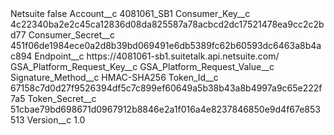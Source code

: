 <?xml version="1.0" encoding="UTF-8"?>
<CustomMetadata xmlns="http://soap.sforce.com/2006/04/metadata" xmlns:xsi="http://www.w3.org/2001/XMLSchema-instance" xmlns:xsd="http://www.w3.org/2001/XMLSchema">
    <label>Netsuite</label>
    <protected>false</protected>
    <values>
        <field>Account__c</field>
        <value xsi:type="xsd:string">4081061_SB1</value>
    </values>
    <values>
        <field>Consumer_Key__c</field>
        <value xsi:type="xsd:string">4c22340ba2e2c45ca12836d08da825587a78acbcd2dc17521478ea9cc2c2bd77</value>
    </values>
    <values>
        <field>Consumer_Secret__c</field>
        <value xsi:type="xsd:string">451f06de1984ece0a2d8b39bd069491e6db5389fc62b60593dc6463a8b4ac894</value>
    </values>
    <values>
        <field>Endpoint__c</field>
        <value xsi:type="xsd:string">https://4081061-sb1.suitetalk.api.netsuite.com/</value>
    </values>
    <values>
        <field>GSA_Platform_Request_Key__c</field>
        <value xsi:nil="true"/>
    </values>
    <values>
        <field>GSA_Platform_Request_Value__c</field>
        <value xsi:nil="true"/>
    </values>
    <values>
        <field>Signature_Method__c</field>
        <value xsi:type="xsd:string">HMAC-SHA256</value>
    </values>
    <values>
        <field>Token_Id__c</field>
        <value xsi:type="xsd:string">67158c7d0d27f9526394df5c7c899ef60649a5b38b43a8b4997a9c65e222f7a5</value>
    </values>
    <values>
        <field>Token_Secret__c</field>
        <value xsi:type="xsd:string">51cbae79bd698671d0967912b8846e2a1f016a4e8237846850e9d4f67e853513</value>
    </values>
    <values>
        <field>Version__c</field>
        <value xsi:type="xsd:double">1.0</value>
    </values>
</CustomMetadata>
